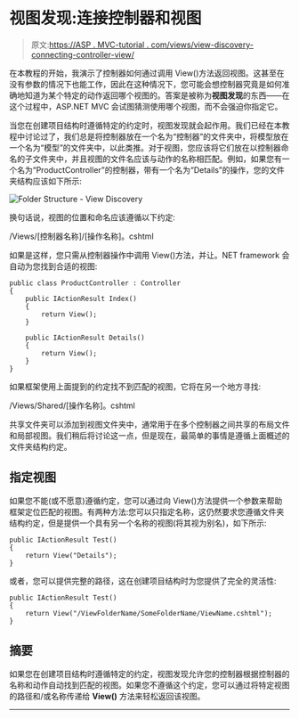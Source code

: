 # 视图发现:连接控制器和视图

> 原文:[https://ASP . MVC-tutorial . com/views/view-discovery-connecting-controller-view/](https://asp.mvc-tutorial.com/views/view-discovery-connecting-controller-view/)

在本教程的开始，我演示了控制器如何通过调用 View()方法返回视图。这甚至在没有参数的情况下也能工作，因此在这种情况下，您可能会想控制器究竟是如何准确地知道为某个特定的动作返回哪个视图的。答案是被称为**视图发现**的东西——在这个过程中，ASP.NET MVC 会试图猜测使用哪个视图，而不会强迫你指定它。

当您在创建项目结构时遵循特定的约定时，视图发现就会起作用。我们已经在本教程中讨论过了，我们总是将控制器放在一个名为“控制器”的文件夹中，将模型放在一个名为“模型”的文件夹中，以此类推。对于视图，您应该将它们放在以控制器命名的子文件夹中，并且视图的文件名应该与动作的名称相匹配。例如，如果您有一个名为“ProductController”的控制器，带有一个名为“Details”的操作，您的文件夹结构应该如下所示:

![](../Images/9b42c0ebd430edd69bf07248a7e4e20d.png "Folder Structure - View Discovery")

换句话说，视图的位置和命名应该遵循以下约定:

/Views/[控制器名称]/[操作名称]。cshtml

如果是这样，您只需从控制器操作中调用 View()方法，并让。NET framework 会自动为您找到合适的视图:

<input type="hidden" name="IL_IN_ARTICLE">

```
public class ProductController : Controller
{
    public IActionResult Index()
    {
        return View();
    }

    public IActionResult Details()
    {
        return View();
    }
}
```

如果框架使用上面提到的约定找不到匹配的视图，它将在另一个地方寻找:

/Views/Shared/[操作名称]。cshtml

共享文件夹可以添加到视图文件夹中，通常用于在多个控制器之间共享的布局文件和局部视图。我们稍后将讨论这一点，但是现在，最简单的事情是遵循上面概述的文件夹结构约定。

## 指定视图

如果您不能(或不愿意)遵循约定，您可以通过向 View()方法提供一个参数来帮助框架定位匹配的视图。有两种方法:您可以只指定名称，这仍然要求您遵循文件夹结构约定，但是提供一个具有另一个名称的视图(将其视为别名)，如下所示:

```
public IActionResult Test()
{
    return View("Details");
}
```

或者，您可以提供完整的路径，这在创建项目结构时为您提供了完全的灵活性:

```
public IActionResult Test()
{
    return View("/ViewFolderName/SomeFolderName/ViewName.cshtml");
}
```

## 摘要

如果您在创建项目结构时遵循特定的约定，视图发现允许您的控制器根据控制器的名称和动作自动找到匹配的视图。如果您不遵循这个约定，您可以通过将特定视图的路径和/或名称传递给 **View()** 方法来轻松返回该视图。

* * *